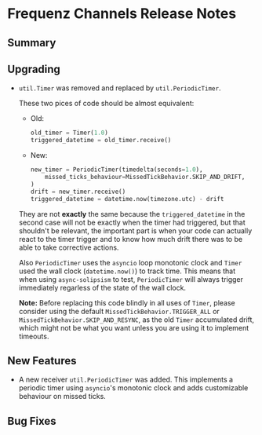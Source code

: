 # Frequenz Channels Release Notes

## Summary

<!-- Here goes a general summary of what this release is about -->

## Upgrading

* `util.Timer` was removed and replaced by `util.PeriodicTimer`.

  These two pices of code should be almost equivalent:

  - Old:

    ```python
    old_timer = Timer(1.0)
    triggered_datetime = old_timer.receive()
    ```

  - New:

    ```python
    new_timer = PeriodicTimer(timedelta(seconds=1.0),
        missed_ticks_behaviour=MissedTickBehavior.SKIP_AND_DRIFT,
    )
    drift = new_timer.receive()
    triggered_datetime = datetime.now(timezone.utc) - drift
    ```

  They are not **exactly** the same because the `triggered_datetime` in the second case will not be exactly when the timer had triggered, but that shouldn't be relevant, the important part is when your code can actually react to the timer trigger and to know how much drift there was to be able to take corrective actions.

  Also `PeriodicTimer` uses the `asyncio` loop monotonic clock and `Timer` used the wall clock (`datetime.now()`) to track time. This means that when using `async-solipsism` to test, `PeriodicTimer` will always trigger immediately regarless of the state of the wall clock.

  **Note:** Before replacing this code blindly in all uses of `Timer`, please consider using the default `MissedTickBehavior.TRIGGER_ALL` or `MissedTickBehavior.SKIP_AND_RESYNC`, as the old `Timer` accumulated drift, which might not be what you want unless you are using it to implement timeouts.

## New Features

* A new receiver `util.PeriodicTimer` was added. This implements a periodic timer using `asyncio`'s monotonic clock and adds customizable behaviour on missed ticks.

## Bug Fixes

<!-- Here goes notable bug fixes that are worth a special mention or explanation -->
